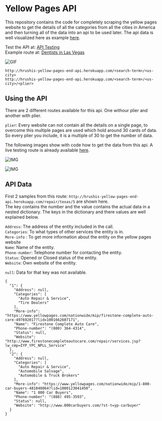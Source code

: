 # Yellow Pages API

This repository contains the code for completely scraping the yellow pages website to get the details of all the categories from all the cities in America and 
then turning all of the data into an api to be used later. The api data is well visualized here as example [here](https://github.com/Hrushi11/Yellow-Pages-End-API/tree/main/Yellow-pages).

Test the API at: [API Testing](https://hrushis-yellow-pages-end-api.herokuapp.com/) <br>
Example route at: [Dentists in Las Vegas](http://hrushis-yellow-pages-end-api.herokuapp.com/dentists/las-vegas/2)

![GIF](https://github.com/Hrushi11/Yellow-Pages-End-API/blob/main/assets/api-testing.gif?raw=true)

```
http://hrushis-yellow-pages-end-api.herokuapp.com/<search-term>/<us-city>
http://hrushis-yellow-pages-end-api.herokuapp.com/<search-term>/<us-city>/<plier>
```

## Using the API

There are 2 different routes available for this api. One withour plier and another with plier. <br>

`plier`: Every website can not contain all the details on a single page, to overcome this multiple pages are used which hold around 30 cards of data. So every plier
you include, it is a multiple of 30 to get the number of data.

The following images show with code how to get the data from this api. A live testing route is already available [here](https://hrushis-yellow-pages-end-api.herokuapp.com/).

![IMG](https://github.com/Hrushi11/Yellow-Pages-End-API/blob/main/assets/without_plier_code.png?raw=true)

![IMG](https://github.com/Hrushi11/Yellow-Pages-End-API/blob/main/assets/plier_code.png?raw=true)

## API Data

First 2 samples from this route: `http://hrushis-yellow-pages-end-api.herokuapp.com/repair/texas/5` are shown here. <br>
The key contains the number and the value contains the actual data in a nested dictionary. The keys in the dictionary and there values are well explained below.

`Address`: The address of the entity included in the call. <br>
`Categories`: To what types of other services the entity is in. <br>
`More-info` : To get more information about the entity on the yellow pages website <br>
`Name`: Name of the entity. <br>
`Phone-number`: Telephone number for contacting the entity. <br>
`Status`: Opened or Closed status of the entity. <br>
`Website`: Own website of the enitity. <br>

`null`: Data for that key was not available. <br>

```
{
  "1": {
    "Address": null,
    "Categories": [
      "Auto Repair & Service",
      "Tire Dealers"
    ],
    "More-info": "https://www.yellowpages.com/nationwide/mip/firestone-complete-auto-care-497692017?lid=1001662607171",
    "Name": "Firestone Complete Auto Care",
    "Phone-number": "(800) 364-4314",
    "Status": null,
    "Website": "http://www.firestonecompleteautocare.com/repair/services.jsp?lw_cmp=IYP_YPC_NPLL_Service"
  },
  "2": {
    "Address": null,
    "Categories": [
      "Auto Repair & Service",
      "Automobile Salvage",
      "Automobile & Truck Brokers"
    ],
    "More-info": "https://www.yellowpages.com/nationwide/mip/1-800-car-buyers-481040864?lid=1000123041450",
    "Name": "1 800 Car Buyers",
    "Phone-number": "(888) 495-3593",
    "Status": null,
    "Website": "http://www.800carbuyers.com/?st-t=yp-carbuyer"
  }
}
```

